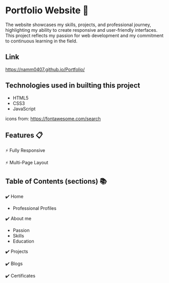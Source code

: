 ﻿# Portfolio Website 👤

The website showcases my skills, projects, and professional journey, highlighting my ability to create responsive and user-friendly interfaces. This project reflects my passion for web development and my commitment to continuous learning in the field.

## Link
https://namm0407.github.io/Portfolio/

## Technologies used in builting this project
* HTML5
* CSS3
* JavaScript

icons from: https://fontawesome.com/search

## Features 📋
⚡️ Fully Responsive

⚡️ Multi-Page Layout

## Table of Contents (sections) 📚
✔️ Home

* Professional Profiles
  
✔️ About me

* Passion
* Skills
* Education
  
✔️ Projects

✔️ Blogs

✔️ Certificates

